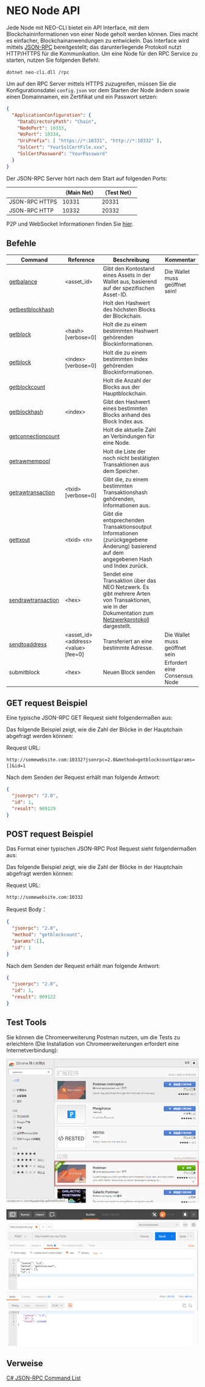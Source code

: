 # NEO Node API

Jede Node mit NEO-CLI bietet ein API Interface, mit dem Blockchaininformationen von einer Node geholt werden können. Dies macht es einfacher, Blockchainanwendungen zu entwickeln. Das Interface wird mittels [JSON-RPC](http://wiki.geekdream.com/Specification/json-rpc_2.0.html) bereitgestellt; das darunterliegende Protokoll nutzt HTTP/HTTPS für die Kommunikation. Um eine Node für den RPC Service zu starten, nutzen Sie folgenden Befehl:

`dotnet neo-cli.dll /rpc`

Um auf den RPC Server mittels HTTPS zuzugreifen, müssen Sie die Konfigurationsdatei `config.json` vor dem Starten der Node ändern sowie einen Domainnamen, ein Zertifikat und ein Passwort setzen:

```json
{
  "ApplicationConfiguration": {
    "DataDirectoryPath": "Chain",
    "NodePort": 10333,
    "WsPort": 10334,
    "UriPrefix": [ "https://*:10331", "http://*:10332" ],
    "SslCert": "YourSslCertFile.xxx",
    "SslCertPassword": "YourPassword"
  }
}                                          
```

Der JSON-RPC Server hört nach dem Start auf folgenden Ports:


|                | （Main Net） | （Test Net） |
| -------------- | ------------ | ------------- |
| JSON-RPC HTTPS | 10331        | 20331         |
| JSON-RPC HTTP  | 10332        | 20332         |

P2P und WebSocket Informationen finden Sie [hier](introduction.md).

## Befehle

| Command                                  | Reference                                      | Beschreibung                       | Kommentar      |
| ---------------------------------------- | --------------------------------------- | -------------------------- | -------- |
| [getbalance](api/getbalance.md)          | \<asset_id>                             |Gibt den Kontostand eines Assets in der Wallet aus, basierend auf der spezifischen Asset-ID.   | Die Wallet muss geöffnet sein!   |
| [getbestblockhash](api/getbestblockhash.md) |                                         | Holt den Hashwert des höchsten Blocks der Blockchain.           |          |
| [getblock](api/getblock.md)              | \<hash> [verbose=0]                     | Holt die zu einem bestimmten Hashwert gehörenden Blockinformationen.         |          |
| [getblock](api/getblock2.md)             | \<index> [verbose=0]                    | Holt die zu einem bestimmten Index gehörenden Blockinformationen.         |          |
| [getblockcount](api/getblockcount.md)    |                                         | Holt die Anzahl der Blocks aus der Hauptblockchain.                 |          |
| [getblockhash](api/getblockhash.md)      | \<index>                                | Gibt den Hashwert eines bestimmten Blocks anhand des Block Index aus.         |          |
| [getconnectioncount](api/getconnectioncount.md) |                                         | Holt die aktuelle Zahl an Verbindungen für eine Node.                |          |
| [getrawmempool](api/getrawmempool.md)    |                                         | Holt die Liste der noch nicht bestätigten Transaktionen aus dem Speicher.           |          |
| [getrawtransaction](api/getrawtransaction.md) | \<txid> [verbose=0]                     | Gibt die, zu einem bestimmten Transaktionshash gehörenden, Informationen aus.         |          |
| [gettxout](api/gettxout.md)              | \<txid> \<n>                            | Gibt die entsprechenden Transaktionsoutput Informationen (zurückgegebene Änderung) basierend auf dem angegebenen Hash und Index zurück.|          |
| [sendrawtransaction](api/sendrawtransaction.md) | \<hex>                                  | Sendet eine Transaktion über das NEO Netzwerk. Es gibt mehrere Arten von Transaktionen, wie in der Dokumentation zum [Netzwerkprotokoll](../network-protocol.md) dargestellt.                       |          |
| [sendtoaddress](api/sendtoaddress.md)    | \<asset_id> \<address> \<value> [fee=0] | Transferiert an eine bestimmte Adresse.                     | Die Wallet muss geöffnet sein  |
| submitblock                              | \<hex>                                  | Neuen Block senden                     | Erfordert eine Consensus Node |

## GET request Beispiel

Eine typische JSON-RPC GET Request sieht folgendermaßen aus:

Das folgende Beispiel zeigt, wie die Zahl der Blöcke in der Hauptchain abgefragt werden können:

Request URL:

```
http://somewebsite.com:10332?jsonrpc=2.0&method=getblockcount&params=[]&id=1
```

Nach dem Senden der Request erhält man folgende Antwort:

```json
{
  "jsonrpc": "2.0",
  "id": 1,
  "result": 909129
}
```

## POST request Beispiel

Das Format einer typischen JSON-RPC Post Request sieht folgendermaßen aus:

Das folgende Beispiel zeigt, wie die Zahl der Blöcke in der Hauptchain abgefragt werden können:

Request URL:

```
http://somewebsite.com:10332
```

Request Body：

```json
{
  "jsonrpc": "2.0",
  "method": "getblockcount",
  "params":[],
  "id": 1
}
```

Nach dem Senden der Request erhält man folgende Antwort:

```json
{
  "jsonrpc": "2.0",
  "id": 1,
  "result": 909122
}
```

## Test Tools

Sie können die Chromeerweiterung Postman nutzen, um die Tests zu erleichtern (Die Installation von Chromeerweiterungen erfordert eine Internetverbindung):

![image](/zh-cn/node/assets/api_2.jpg)

![image](/assets/api_3.jpg)

## Verweise

[C# JSON-RPC Command List](https://github.com/chenzhitong/CSharp-JSON-RPC/blob/master/json_rpc/Program.cs)

